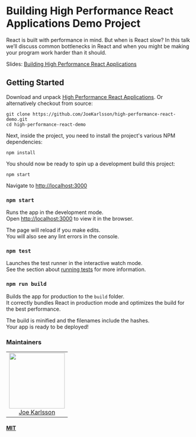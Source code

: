 # Building High Performance React Applications Demo Project

React is built with performance in mind. But when is React slow? In this talk we’ll discuss common bottlenecks in React and when you might be making your program work harder than it should.

Slides: [Building High Performance React Applications](https://speakerdeck.com/joekarlsson/building-high-performance-react-applications)

## Getting Started

Download and unpack [High Performance React Applications](https://github.com/JoeKarlsson/high-performance-react-demo). Or alternatively checkout from source:

    git clone https://github.com/JoeKarlsson/high-performance-react-demo.git
    cd high-performance-react-demo

Next, inside the project, you need to install the project's various NPM dependencies:

    npm install

You should now be ready to spin up a development build this project:

    npm start

Navigate to [http://localhost:3000](http://localhost:3000)

### `npm start`

Runs the app in the development mode.<br>
Open [http://localhost:3000](http://localhost:3000) to view it in the browser.

The page will reload if you make edits.<br>
You will also see any lint errors in the console.

### `npm test`

Launches the test runner in the interactive watch mode.<br>
See the section about [running tests](#running-tests) for more information.

### `npm run build`

Builds the app for production to the `build` folder.<br>
It correctly bundles React in production mode and optimizes the build for the best performance.

The build is minified and the filenames include the hashes.<br>
Your app is ready to be deployed!


### Maintainers

<table>
  <tbody>
    <tr>
      <td align="center">
        <img width="150 height="150"
        src="https://avatars.githubusercontent.com/JoeKarlsson?v=3">
        <br />
        <a href="https://github.com/JoeKarlsson">Joe Karlsson</a>
      </td>
    <tr>
  <tbody>
</table>


#### [MIT](./LICENSE)

